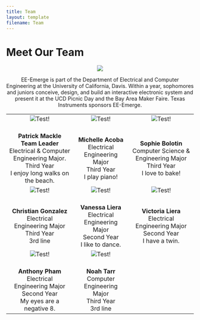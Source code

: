 ```yaml
---
title: Team
layout: template
filename: Team
--- 
```



# Meet Our Team


<div markdown="1">
<p align="center"> 
<img src="https://github.com/pmackle/EE-Emerge-2020-FourFace/blob/master/Documentation/Photos/team.png">
</p>
</div>


<div markdown="1">
<p align="center">
  EE-Emerge is part of the Department of Electrical and Computer Engineering at the University of California, Davis. Within a year, sophomores and juniors conceive, design, and build an interactive electronic system and present it at the UCD Picnic Day and the Bay Area Maker Faire. Texas Instruments sponsors EE-Emerge.
</p>
</div>
  



| | | |
|:-------------------------:|:-------------------------:|:-------------------------:|
|![Test!](https://github.com/pmackle/EE-Emerge-2020-FourFace/blob/master/Documentation/Photos/patrick.png?raw=true) | ![Test!](https://github.com/pmackle/EE-Emerge-2020-FourFace/blob/master/Documentation/Photos/michelle.png?raw=true) |![Test!](https://github.com/pmackle/EE-Emerge-2020-FourFace/blob/master/Documentation/Photos/sophie.png?raw=true) |
|<br/> **Patrick Mackle** <br/> **Team Leader** <br/> Electrical & Computer Engineering Major.<br/> Third Year <br/> I enjoy long walks on the beach. | <br/>**Michelle Acoba** <br/> Electrical Engineering Major <br/> Third Year <br/> I play piano! |<br/>**Sophie Bolotin** <br/> Computer Science & Engineering Major <br/> Third Year <br/> I love to bake! |
|![Test!](https://github.com/pmackle/EE-Emerge-2020-FourFace/blob/master/Documentation/Photos/christian.png?raw=true)|  ![Test!](https://github.com/pmackle/EE-Emerge-2020-FourFace/blob/master/vanessa4.png?raw=true)|![Test!](https://github.com/pmackle/EE-Emerge-2020-FourFace/blob/master/Documentation/Photos/victoria2.png?raw=true)|
|<br/>**Christian Gonzalez** <br/> Electrical Engineering Major <br/> Third Year <br/> 3rd line|  <br/>**Vanessa Liera** <br/> Electrical Engineering Major <br/> Second Year <br/>I like to dance. |<br/>**Victoria Liera** <br/> Electrical Engineering Major <br/>Second Year<br/> I have a twin.|
|![Test!](https://github.com/pmackle/EE-Emerge-2020-FourFace/blob/master/Documentation/Photos/anthony.png?raw=true) |  ![Test!](https://github.com/pmackle/EE-Emerge-2020-FourFace/blob/master/docs/Images/C.png?raw=true)||
|<br/> **Anthony Pham** <br/> Electrical Engineering Major<br/> Second Year <br/> My eyes are a negative 8. |  <br/>**Noah Tarr** <br/> Computer Engineering Major <br/> Third Year <br/> 3rd line||

